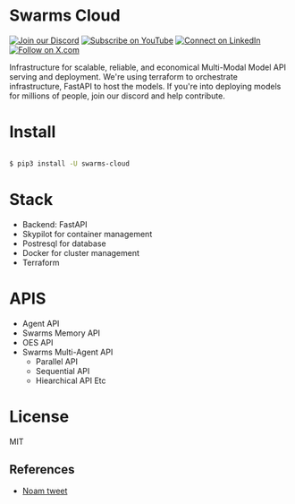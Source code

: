 
# Swarms Cloud

[![Join our Discord](https://img.shields.io/badge/Discord-Join%20our%20server-5865F2?style=for-the-badge&logo=discord&logoColor=white)](https://discord.gg/agora-999382051935506503) [![Subscribe on YouTube](https://img.shields.io/badge/YouTube-Subscribe-red?style=for-the-badge&logo=youtube&logoColor=white)](https://www.youtube.com/@kyegomez3242) [![Connect on LinkedIn](https://img.shields.io/badge/LinkedIn-Connect-blue?style=for-the-badge&logo=linkedin&logoColor=white)](https://www.linkedin.com/in/kye-g-38759a207/) [![Follow on X.com](https://img.shields.io/badge/X.com-Follow-1DA1F2?style=for-the-badge&logo=x&logoColor=white)](https://x.com/kyegomezb)

Infrastructure for scalable, reliable, and economical Multi-Modal Model API serving and deployment. We're using terraform to orchestrate infrastructure, FastAPI to host the models. If you're into deploying models for millions of people, join our discord and help contribute.

# Install
```bash

$ pip3 install -U swarms-cloud

```

# Stack
- Backend: FastAPI
- Skypilot for container management
- Postresql for database
- Docker for cluster management
- Terraform

# APIS
- Agent API
- Swarms Memory API
- OES API
- Swarms Multi-Agent API  
  - Parallel API
  - Sequential API
  - Hiearchical API Etc
  

# License
MIT

## References
- [Noam tweet](https://x.com/NoamShazeer/status/1803790708358410380)
